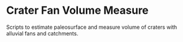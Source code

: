 # Crater Fan Volume Measure
Scripts to estimate paleosurface and measure volume of craters with alluvial fans and catchments.

